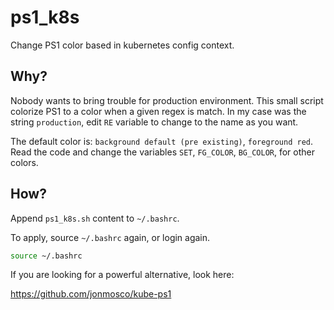 # ps1_k8s
Change PS1 color based in kubernetes config context.

## Why? 
Nobody wants to bring trouble for production environment. This small script colorize PS1 to a color when a given regex is match. In my case was the string ```production```, edit ```RE``` variable to change to the name as you want.

The default color is: ```background default (pre existing)```, ```foreground red```. Read the code and change the variables ```SET```, ```FG_COLOR```, ```BG_COLOR```, for other colors.

## How?
Append ```ps1_k8s.sh``` content to  ```~/.bashrc```.

To apply, source ```~/.bashrc``` again, or login again.

```sh
source ~/.bashrc
```

If you are looking for a powerful alternative, look here: 

https://github.com/jonmosco/kube-ps1
